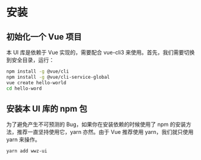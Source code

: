 # 安装

## 初始化一个 Vue 项目

本 UI 库是依赖于 Vue 实现的，需要配合 vue-cli3 来使用。首先，我们需要切换到安全目录，运行：

```bash
npm install -g @vue/cli
npm install -g @vue/cli-service-global
vue create hello-world
cd hello-word
```

## 安装本 UI 库的 npm 包

为了避免产生不可预测的 Bug，如果你在安装依赖的时候使用了 npm 的安装方法，推荐一直坚持使用它，yarn 亦然。由于 Vue 推荐使用 yarn，我们就只使用 yarn 来操作。

```text
yarn add wwz-ui
```

